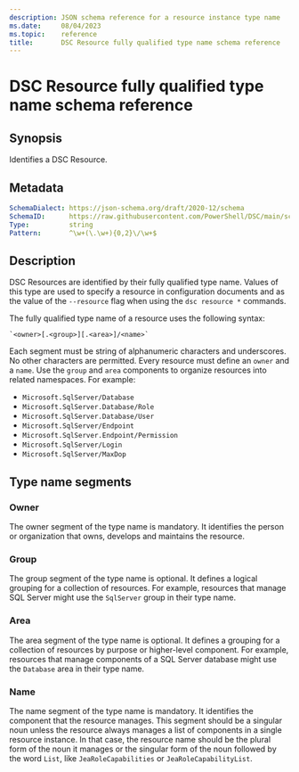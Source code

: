 ```yaml
---
description: JSON schema reference for a resource instance type name
ms.date:     08/04/2023
ms.topic:    reference
title:       DSC Resource fully qualified type name schema reference
---
```


# DSC Resource fully qualified type name schema reference

## Synopsis

Identifies a DSC Resource.

## Metadata

```yaml
SchemaDialect: https://json-schema.org/draft/2020-12/schema
SchemaID:      https://raw.githubusercontent.com/PowerShell/DSC/main/schemas/2023/10/definitions/resourceType.json
Type:          string
Pattern:       ^\w+(\.\w+){0,2}\/\w+$
```

## Description

DSC Resources are identified by their fully qualified type name. Values of this type are used to
specify a resource in configuration documents and as the value of the `--resource` flag when
using the `dsc resource *` commands.

The fully qualified type name of a resource uses the following syntax:

```text
`<owner>[.<group>][.<area>]/<name>`
```

Each segment must be string of alphanumeric characters and underscores. No other characters are
permitted. Every resource must define an `owner` and a `name`. Use the `group` and `area`
components to organize resources into related namespaces. For example:

- `Microsoft.SqlServer/Database`
- `Microsoft.SqlServer.Database/Role`
- `Microsoft.SqlServer.Database/User`
- `Microsoft.SqlServer/Endpoint`
- `Microsoft.SqlServer.Endpoint/Permission`
- `Microsoft.SqlServer/Login`
- `Microsoft.SqlServer/MaxDop`

## Type name segments

### Owner

The owner segment of the type name is mandatory. It identifies the person or organization that
owns, develops and maintains the resource.

### Group

The group segment of the type name is optional. It defines a logical grouping for a collection of
resources. For example, resources that manage SQL Server might use the `SqlServer` group in their
type name.

### Area

The area segment of the type name is optional. It defines a grouping for a collection of resources
by purpose or higher-level component. For example, resources that manage components of a SQL Server
database might use the `Database` area in their type name.

### Name

The name segment of the type name is mandatory. It identifies the component that the resource
manages. This segment should be a singular noun unless the resource always manages a list of
components in a single resource instance. In that case, the resource name should be the plural form
of the noun it manages or the singular form of the noun followed by the word `List`, like
`JeaRoleCapabilities` or `JeaRoleCapabilityList`.
